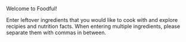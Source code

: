 Welcome to Foodful! 

Enter leftover ingredients that you would like to cook with and explore recipies and nutrition facts. When entering multiple ingredients, please separate them with commas in between. 